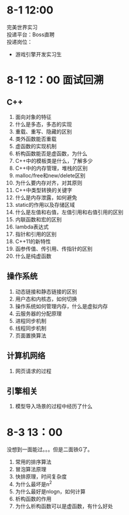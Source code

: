 # 8-1 12:00
完美世界实习  
投递平台：Boss直聘  
投递岗位：  
+ 游戏引擎开发实习生  

# 8-1 12：00 面试回溯
## **C++**
1. 面向对象的特征
2. 什么是多态，多态的实现
3. 重载、重写、隐藏的区别
4. 类外函数能否重载
5. 虚函数的实现机制
6. 析构函数能否是虚函数，为什么
7. C++中的模板类是什么，了解多少
8. C++中的内存管理，堆栈的区别
9. malloc/free和new/delete区别
10. 为什么要内存对齐，对其原则
11. C++中类型转换的关键字
12. 什么是内存泄露，如何避免
13. static的作用以及存储区域
14. 什么是左值和右值，左值引用和右值引用的区别
15. 内联函数和宏的区别
16. lambda表达式
17. 指针和引用的区别
18. C++11的新特性
19. 函参传值、传引用、传指针的区别
20. 什么是纯虚函数

## **操作系统**
1. 动态链接和静态链接的区别
2. 用户态和内核态，如何切换
3. 操作系统如何管理内存，什么是虚拟内存
4. 云服务器的分配原理
5. 进程同步机制
6. 线程同步机制
7. 页面置换算法

## **计算机网络**
1. 网页请求的过程

## **引擎相关**
1. 模型导入场景的过程中经历了什么

# 8-3 13：00
没想到一面能过。。。但是二面铁G了。  
1. 常用的排序算法
2. 冒泡算法原理
3. 快排原理，时间复杂度
4. 为什么最坏是n<sup>2<sup>
5. 为什么最好是nlogn，如何计算
6. 析构函数的作用
7. 为什么析构函数可以是虚函数，有什么好处